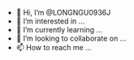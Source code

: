 - 👋 Hi, I’m @LONGNGU0936J
- 👀 I’m interested in ...
- 🌱 I’m currently learning ...
- 💞️ I’m looking to collaborate on ...
- 📫 How to reach me ...

<!---
LONGNGU0936J/LONGNGU0936J is a ✨ special ✨ repository because its `README.md` (this file) appears on your GitHub profile.
You can click the Preview link to take a look at your changes.
--->
